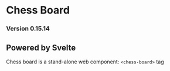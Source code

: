 # Chess Board

### Version 0.15.14
  

## Powered by Svelte

  

Chess board is a stand-alone web component: `<chess-board>` tag
<!--stackedit_data:
eyJoaXN0b3J5IjpbMTY1MTE0ODE4OF19
-->
